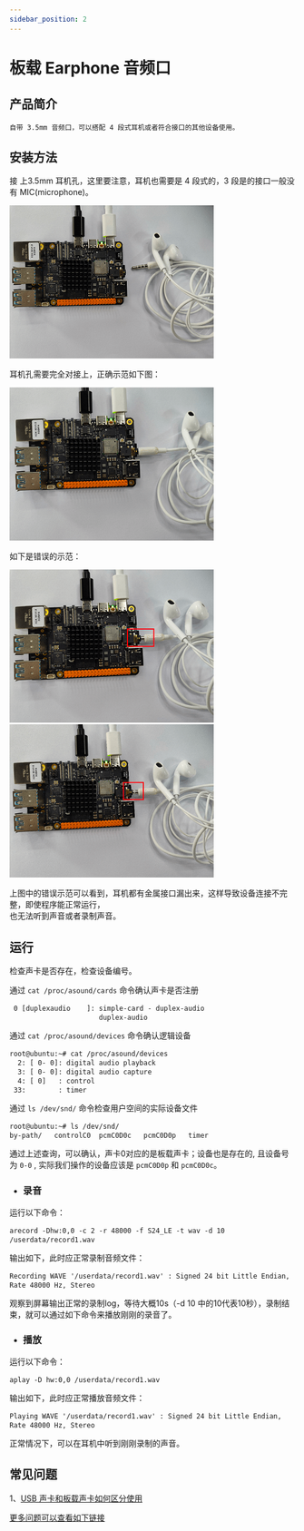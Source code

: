 ```yaml
---
sidebar_position: 2
---
```


# 板载 Earphone 音频口

## 产品简介
    自带 3.5mm 音频口，可以搭配 4 段式耳机或者符合接口的其他设备使用。

## 安装方法

接 上3.5mm 耳机孔，这里要注意，耳机也需要是 4 段式的，3 段是的接口一般没有 MIC(microphone)。

![image-audio-earphone](../../../../static/img/03_Basic_Application/02_audio/image/image-audio-earphone.png)

耳机孔需要完全对接上，正确示范如下图：

![image-audio-earphone-correct](../../../../static/img/03_Basic_Application/02_audio/image/image-audio-earphone-correct.png)

如下是错误的示范：

![image-audio-earphone-error-connection1](../../../../static/img/03_Basic_Application/02_audio/image/image-audio-earphone-error-connection1.png)
![image-audio-earphone-error-connection2](../../../../static/img/03_Basic_Application/02_audio/image/image-audio-earphone-error-connection2.png)

上图中的错误示范可以看到，耳机都有金属接口漏出来，这样导致设备连接不完整，即使程序能正常运行，\
也无法听到声音或者录制声音。

## 运行

检查声卡是否存在，检查设备编号。

通过 `cat /proc/asound/cards` 命令确认声卡是否注册

```shell
 0 [duplexaudio    ]: simple-card - duplex-audio
                      duplex-audio
```

通过 `cat /proc/asound/devices` 命令确认逻辑设备

```shell
root@ubuntu:~# cat /proc/asound/devices
  2: [ 0- 0]: digital audio playback
  3: [ 0- 0]: digital audio capture
  4: [ 0]   : control
 33:        : timer
```

通过 `ls /dev/snd/` 命令检查用户空间的实际设备文件
```shell
root@ubuntu:~# ls /dev/snd/
by-path/   controlC0  pcmC0D0c   pcmC0D0p   timer    
```

通过上述查询，可以确认，声卡0对应的是板载声卡；设备也是存在的, 且设备号为 `0-0` , 实际我们操作的设备应该是 `pcmC0D0p` 和 `pcmC0D0c`。

- ### 录音

运行以下命令：

```
arecord -Dhw:0,0 -c 2 -r 48000 -f S24_LE -t wav -d 10 /userdata/record1.wav
```

输出如下，此时应正常录制音频文件：

```
Recording WAVE '/userdata/record1.wav' : Signed 24 bit Little Endian, Rate 48000 Hz, Stereo
```

观察到屏幕输出正常的录制log，等待大概10s（-d 10 中的10代表10秒），录制结束，就可以通过如下命令来播放刚刚的录音了。

- ### 播放

运行以下命令：

```
aplay -D hw:0,0 /userdata/record1.wav
```

输出如下，此时应正常播放音频文件：

```
Playing WAVE '/userdata/record1.wav' : Signed 24 bit Little Endian, Rate 48000 Hz, Stereo
```
正常情况下，可以在耳机中听到刚刚录制的声音。

## 常见问题
1、[USB 声卡和板载声卡如何区分使用](../../../08_FAQ/04_multimedia.md#usb-声卡和板载声卡如何区分使用)

[更多问题可以查看如下链接](../../../08_FAQ/04_multimedia.md#audio-常见问题)
